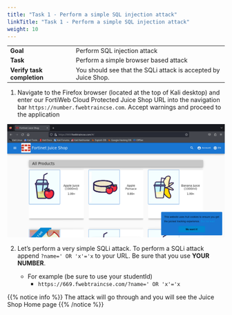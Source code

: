 ```yaml
---
title: "Task 1 - Perform a simple SQL injection attack"
linkTitle: "Task 1 - Perform a simple SQL injection attack"
weight: 10
---
```



|                            |    |  
|----------------------------| ----
| **Goal**                   | Perform SQL injection attack
| **Task**                   | Perform a simple browser based attack
| **Verify task completion** | You should see that the SQLi attack is accepted by Juice Shop.



1. Navigate to the Firefox browser (located at the top of Kali desktop) and enter our FortiWeb Cloud Protected Juice Shop URL into the navigation bar ```https://number.fwebtraincse.com```.  Accept warnings and proceed to the application

![stud-home](studhome.png)

2. Let’s perform a very simple SQLi attack. To perform a SQLi attack append ```?name=' OR 'x'='x``` to your URL.  Be sure that you use **YOUR NUMBER**.

   - For example (be sure to use your studentId)
     - ```https://669.fwebtraincse.com/?name=' OR 'x'='x```


{{% notice info %}}
The attack will go through and you will see the Juice Shop Home page
{{% /notice %}}

